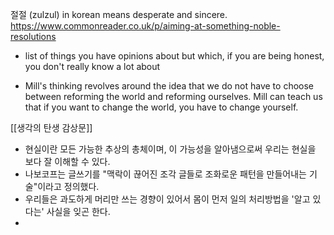 절절 (zulzul) in korean means desperate and sincere.
https://www.commonreader.co.uk/p/aiming-at-something-noble-resolutions

- list of things you have opinions about but which, if you are being honest, you don't really know a lot about

- Mill's thinking revolves around the idea that we do not have to choose between reforming the world and reforming ourselves. Mill can teach us that if you want to change the world, you have to change yourself.

[[생각의 탄생 감상문]]

- 현실이란 모든 가능한 추상의 총체이며, 이 가능성을 알아냄으로써 우리는 현실을 보다 잘 이해할 수 있다.
- 나보코프는 글쓰기를 "맥락이 끊어진 조각 글들로 조화로운 패턴을 만들어내는 기술"이라고 정의했다.
- 우리들은 과도하게 머리만 쓰는 경향이 있어서 몸이 먼저 일의 처리방법을 '알고 있다는' 사실을 잊곤 한다.
-  